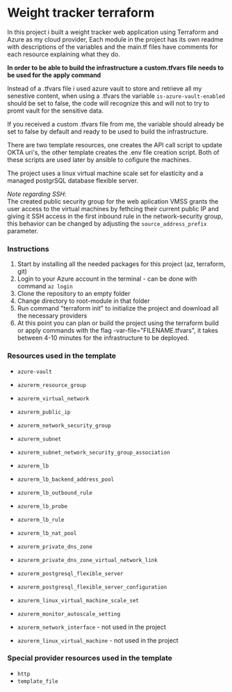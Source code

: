 # Weight tracker terraform


In this project i built a weight tracker web application using Terraform and Azure as my cloud provider,
Each module in the project has its own readme with descriptions of the variables and the main.tf files have comments for each resource explaining what they do.

**In order to be able to build the infrastructure a custom.tfvars file needs to be used for the apply command**

Instead of a .tfvars file i used azure vault to store and retrieve all my senestive content,
when using a .tfvars the variable `is-azure-vault-enabled` should be set to false, the code will recognize this and will not to try to promt vault for the sensitive data.

If you received a custom .tfvars file from me, the variable should already be set to false by default and ready to be used to build the infrastructure.


There are two template resources, one creates the API call script to update OKTA uri's, the other template creates the .env file creation script.
Both of these scripts are used later by ansible to cofigure the machines.

The project uses a linux virtual machine scale set for elasticity and a managed postgrSQL database flexible server.


*Note regarding SSH*: <br>
The created public security group for the web aplication VMSS grants the user access to the virtual machines by fethcing their current public IP and giving it SSH access in the first inbound rule in the network-security group, this behavior can be changed by adjusting the `source_address_prefix` parameter.


### Instructions
1. Start by installing all the needed packages for this project (az, terraform, git)
2. Login to your Azure account in the terminal - can be done with command `az login`
3. Clone the repository to an empty folder
4. Change directory to root-module in that folder
5. Run command "terraform init" to initialize the project and download all the necessary providers
6. At this point you can plan or build the project using the terraform build or apply commands with the flag -var-file="FILENAME.tfvars", it takes between 4-10 minutes for the infrastructure to be deployed.



### Resources used in the template
- `azure-vault`
- `azurerm_resource_group`
- `azurerm_virtual_network`
- `azurerm_public_ip`
- `azurerm_network_security_group`
- `azurerm_subnet`
- `azurerm_subnet_network_security_group_association`
- `azurerm_lb`
- `azurerm_lb_backend_address_pool`
- `azurerm_lb_outbound_rule`
- `azurerm_lb_probe`
- `azurerm_lb_rule`
- `azurerm_lb_nat_pool`
- `azurerm_private_dns_zone`
- `azurerm_private_dns_zone_virtual_network_link`
- `azurerm_postgresql_flexible_server`
- `azurerm_postgresql_flexible_server_configuration`
- `azurerm_linux_virtual_machine_scale_set`
- `azurerm_monitor_autoscale_setting` 
 

- `azurerm_network_interface` - not used in the project
- `azurerm_linux_virtual_machine` - not used in the project 

 


### Special provider resources used in the template
- `http`
- `template_file`


